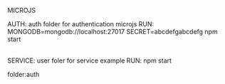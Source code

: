 MICROJS

AUTH: auth folder for authentication microjs
RUN: MONGODB=mongodb://localhost:27017 SECRET=abcdefgabcdefg npm start

<br/>
SERVICE: user foler for service example
RUN: npm start


folder:auth
